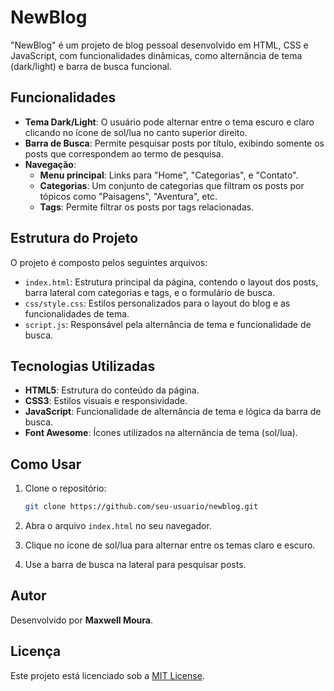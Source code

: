 # NewBlog

"NewBlog" é um projeto de blog pessoal desenvolvido em HTML, CSS e JavaScript, com funcionalidades dinâmicas, como alternância de tema (dark/light) e barra de busca funcional.

## Funcionalidades

- **Tema Dark/Light**: O usuário pode alternar entre o tema escuro e claro clicando no ícone de sol/lua no canto superior direito.
- **Barra de Busca**: Permite pesquisar posts por título, exibindo somente os posts que correspondem ao termo de pesquisa.
- **Navegação**: 
  - **Menu principal**: Links para "Home", "Categorias", e "Contato".
  - **Categorias**: Um conjunto de categorias que filtram os posts por tópicos como "Paisagens", "Aventura", etc.
  - **Tags**: Permite filtrar os posts por tags relacionadas.

## Estrutura do Projeto

O projeto é composto pelos seguintes arquivos:

- `index.html`: Estrutura principal da página, contendo o layout dos posts, barra lateral com categorias e tags, e o formulário de busca.
- `css/style.css`: Estilos personalizados para o layout do blog e as funcionalidades de tema.
- `script.js`: Responsável pela alternância de tema e funcionalidade de busca.

## Tecnologias Utilizadas

- **HTML5**: Estrutura do conteúdo da página.
- **CSS3**: Estilos visuais e responsividade.
- **JavaScript**: Funcionalidade de alternância de tema e lógica da barra de busca.
- **Font Awesome**: Ícones utilizados na alternância de tema (sol/lua).

## Como Usar

1. Clone o repositório:

    ```bash
    git clone https://github.com/seu-usuario/newblog.git
    ```

2. Abra o arquivo `index.html` no seu navegador.

3. Clique no ícone de sol/lua para alternar entre os temas claro e escuro.

4. Use a barra de busca na lateral para pesquisar posts.

## Autor

Desenvolvido por **Maxwell Moura**.

## Licença

Este projeto está licenciado sob a [MIT License](https://opensource.org/licenses/MIT).
